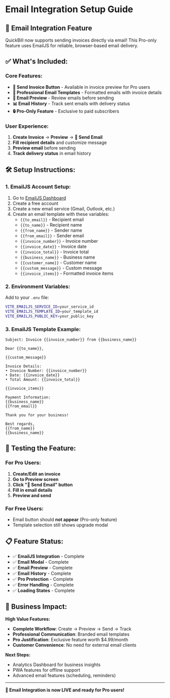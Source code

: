 # Email Integration Setup Guide

## 🚀 Email Integration Feature

QuickBill now supports sending invoices directly via email! This Pro-only feature uses EmailJS for reliable, browser-based email delivery.

## ✅ **What's Included:**

### **Core Features:**

- **📧 Send Invoice Button** - Available in invoice preview for Pro users
- **🎨 Professional Email Templates** - Formatted emails with invoice details
- **👀 Email Preview** - Review emails before sending
- **📊 Email History** - Track sent emails with delivery status
- **🔒 Pro-Only Feature** - Exclusive to paid subscribers

### **User Experience:**

1. **Create Invoice** → **Preview** → **📧 Send Email**
2. **Fill recipient details** and customize message
3. **Preview email** before sending
4. **Track delivery status** in email history

## 🛠 **Setup Instructions:**

### **1. EmailJS Account Setup:**

1. Go to [EmailJS Dashboard](https://dashboard.emailjs.com/)
2. Create a free account
3. Create a new email service (Gmail, Outlook, etc.)
4. Create an email template with these variables:
   - `{{to_email}}` - Recipient email
   - `{{to_name}}` - Recipient name
   - `{{from_name}}` - Sender name
   - `{{from_email}}` - Sender email
   - `{{invoice_number}}` - Invoice number
   - `{{invoice_date}}` - Invoice date
   - `{{invoice_total}}` - Invoice total
   - `{{business_name}}` - Business name
   - `{{customer_name}}` - Customer name
   - `{{custom_message}}` - Custom message
   - `{{invoice_items}}` - Formatted invoice items

### **2. Environment Variables:**

Add to your `.env` file:

```bash
VITE_EMAILJS_SERVICE_ID=your_service_id
VITE_EMAILJS_TEMPLATE_ID=your_template_id
VITE_EMAILJS_PUBLIC_KEY=your_public_key
```

### **3. EmailJS Template Example:**

```
Subject: Invoice {{invoice_number}} from {{business_name}}

Dear {{to_name}},

{{custom_message}}

Invoice Details:
• Invoice Number: {{invoice_number}}
• Date: {{invoice_date}}
• Total Amount: {{invoice_total}}

{{invoice_items}}

Payment Information:
{{business_name}}
{{from_email}}

Thank you for your business!

Best regards,
{{from_name}}
{{business_name}}
```

## 🧪 **Testing the Feature:**

### **For Pro Users:**

1. **Create/Edit an invoice**
2. **Go to Preview screen**
3. **Click "📧 Send Email" button**
4. **Fill in email details**
5. **Preview and send**

### **For Free Users:**

- Email button should **not appear** (Pro-only feature)
- Template selection still shows upgrade modal

## 📋 **Feature Status:**

- ✅ **EmailJS Integration** - Complete
- ✅ **Email Modal** - Complete
- ✅ **Email Preview** - Complete
- ✅ **Email History** - Complete
- ✅ **Pro Protection** - Complete
- ✅ **Error Handling** - Complete
- ✅ **Loading States** - Complete

## 🎯 **Business Impact:**

**High Value Features:**

- **Complete Workflow**: Create → Preview → Send → Track
- **Professional Communication**: Branded email templates
- **Pro Justification**: Exclusive feature worth $4.99/month
- **Customer Convenience**: No need for external email clients

**Next Steps:**

- Analytics Dashboard for business insights
- PWA features for offline support
- Advanced email features (scheduling, reminders)

---

**🚀 Email Integration is now LIVE and ready for Pro users!**
